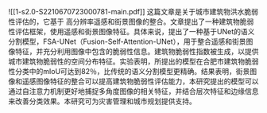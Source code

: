 ![[1-s2.0-S2210670723000781-main.pdf]]
这篇文章是关于城市建筑物洪水脆弱性评估的，它基于
高分辨率遥感和街景图像的整合。文章提出了一种建筑物脆弱性评估框架，使用遥感和街景图像特征。具体来说，提出了一种基于UNet的语义分割模型，FSA-UNet（Fusion-Self-Attention-UNet），用于整合遥感和街景图像特征，并充分利用图像中包含的脆弱性信息。建筑物脆弱性指数被生成，以提供城市建筑物脆弱性的空间分布特征。实验表明，所提出的模型在合肥市建筑物脆弱性分类中的mIoU可达到82％，比传统的语义分割模型更精确。结果表明，街景图像和遥感图像特征的整合可以提高建筑物脆弱性评估能力，本研究提出的模型可以通过自注意力机制更好地捕捉多角度图像的相关特征，并结合层次特征和边缘信息来改善分类效果。本研究可为灾害管理和城市规划提供支持。
